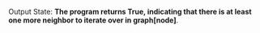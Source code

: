 Output State: **The program returns True, indicating that there is at least one more neighbor to iterate over in graph[node]**.